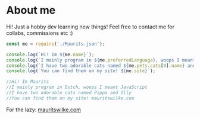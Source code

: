 # About me

Hi! Just a hobby dev learning new things!
Feel free to contact me for collabs, commissions etc :)


```javascript
const me = require('./Maurits.json');

console.log(`Hi! Im ${me.name}`);
console.log(`I mainly program in ${me.preferredLanguage}, woops I meant ${me.preferredProgrammingLanguage}`); 
console.log(`I have two adorable cats named ${me.pets.cats[0].name} and ${me.pets.cats[1].name}`);
console.log(`You can find them on my site! ${me.site}`);

//Hi! Im Maurits
//I mainly program in Dutch, woops I meant JavaScript
//I have two adorable cats named Pippa and Olly
//You can find them on my site! mauritswilke.com

```
For the lazy: [mauritswilke.com](http://www.mauritswilke.com)
